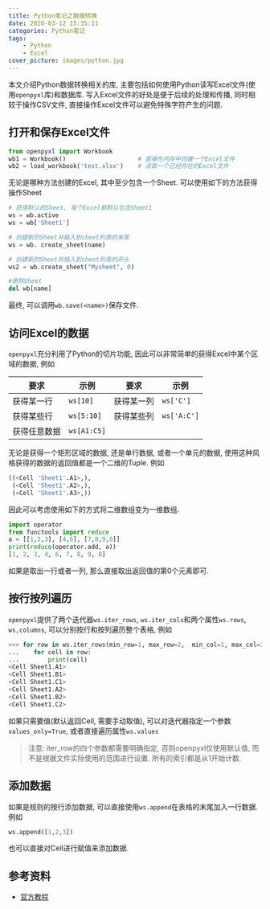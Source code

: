 ```yaml
---
title: Python笔记之数据转换
date: 2020-03-12 15:35:11
categories: Python笔记
tags:
    - Python
    - Excel
cover_picture: images/python.jpg
---
```




本文介绍Python数据转换相关的库, 主要包括如何使用Python读写Excel文件(使用`openpyxl`库)和数据库. 写入Excel文件的好处是便于后续的处理和传播, 同时相较于操作CSV文件, 直接操作Excel文件可以避免特殊字符产生的问题.


打开和保存Excel文件
------------------

``` py
from openpyxl import Workbook
wb1 = Workbook()                    # 直接在内存中创建一个Excel文件
wb2 = load_workbook('test.xlsx')    # 读取一个已经存在的Excel文件
```

无论是哪种方法创建的Excel, 其中至少包含一个Sheet. 可以使用如下的方法获得操作Sheet

```py
# 获得默认的Sheet, 每个Excel都默认包含Sheet1
ws = wb.active
ws = wb['Sheet1']

# 创建新的Sheet并插入到sheet列表的末尾
ws = wb. create_sheet(name)

# 创建新的Sheet并插入到sheet列表的开头
ws2 = wb.create_sheet("Mysheet", 0) 

#删除Sheet
del wb[name]
```

最终, 可以调用`wb.save(<name>)`保存文件.


访问Excel的数据
---------------------

`openpyxl`充分利用了Python的切片功能, 因此可以非常简单的获得Excel中某个区域的数据, 例如

要求        | 示例          | 要求       | 示例
-----------|---------------|------------|-----------------------
获得某一行  | `ws[10]`      | 获得某一列  | `ws['C']`
获得某些行  | `ws[5:10]`    | 获得某些列  | `ws['A:C']`
获得任意数据| `ws[A1:C5]`


无论是获得一个矩形区域的数据, 还是单行数据, 或者一个单元的数据, 使用这种风格获得的数据的返回值都是一个二维的Tuple. 例如

```py
((<Cell 'Sheet1'.A1>,),
 (<Cell 'Sheet1'.A2>,),
 (<Cell 'Sheet1'.A3>,))
```

因此可以考虑使用如下的方式将二维数组变为一维数组.

```py
import operator
from functools import reduce
a = [[1,2,3], [4,6], [7,8,9,8]]
print(reduce(operator.add, a))
[1, 2, 3, 4, 6, 7, 8, 9, 8]
```

如果是取出一行或者一列, 那么直接取出返回值的第0个元素即可.


按行按列遍历
---------------

`openpyxl`提供了两个迭代器`ws.iter_rows`, `ws.iter_cols`和两个属性`ws.rows`, `ws,columns`, 可以分别按行和按列遍历整个表格, 例如

```py
>>> for row in ws.iter_rows(min_row=1, max_row=2,  min_col=1, max_col=3):
...    for cell in row:
...        print(cell)
<Cell Sheet1.A1>
<Cell Sheet1.B1>
<Cell Sheet1.C1>
<Cell Sheet1.A2>
<Cell Sheet1.B2>
<Cell Sheet1.C2>
```

如果只需要值(默认返回Cell, 需要手动取值), 可以对迭代器指定一个参数`values_only=True`, 或者直接遍历属性`ws.values`

> 注意: iter_row的四个参数都需要明确指定, 否则openpyxl仅使用默认值, 而不是根据文件实际使用的范围进行设置. 所有的索引都是从1开始计数.


添加数据
---------------------


如果是规则的按行添加数据, 可以直接使用`ws.append`在表格的末尾加入一行数据. 例如

```py
ws.append([1,2,3])
```

也可以直接对Cell进行赋值来添加数据.


参考资料
---------------

- [官方教程](https://openpyxl.readthedocs.io/en/stable/tutorial.html)




